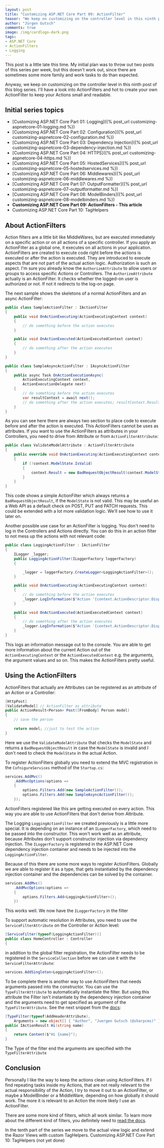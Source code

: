 ```yaml
---
layout: post
title: "Customizing ASP.NET Core Part 09: ActionFilter"
teaser: "We keep on customizing on the controller level in this ninth post of this series. I'll have a look into ActionFilters and hot to create your own ActionFilter to keep your Actions small and readable."
author: "Jürgen Gutsch"
comments: true
image: /img/cardlogo-dark.png
tags: 
- ASP.NET Core
- ActionFilters
- Logging
---
```


This post is a little late this time. My initial plan was to throw out two posts of this series per week, but this doesn't work out, since there are sometimes some more family and work tasks to do than expected. 

Anyway, we keep on customizing on the controller level in this ninth post of this blog series. I'll have a look into ActionFilters and hot to create your own ActionFilter to keep your Actions small and readable.

## Initial series topics

- [Customizing ASP.NET Core Part 01: Logging]({% post_url customizing-aspnetcore-01-logging.md %})
- [Customizing ASP.NET Core Part 02: Configuration]({% post_url customizing-aspnetcore-02-configuration.md %})
- [Customizing ASP.NET Core Part 03: Dependency Injection]({% post_url customizing-aspnetcore-03-dependency-injection.md %})
- [Customizing ASP.NET Core Part 04: HTTPS]({% post_url customizing-aspnetcore-04-https.md %})
- [Customizing ASP.NET Core Part 05: HostedServices]({% post_url customizing-aspnetcore-05-hostedservices.md %})
- [Customizing ASP.NET Core Part 06: Middlewares]({% post_url customizing-aspnetcore-06-middlewares.md %})
- [Customizing ASP.NET Core Part 07: OutputFormatter]({% post_url customizing-aspnetcore-07-outputformatter.md %})
- [Customizing ASP.NET Core Part 08: ModelBinders]({% post_url customizing-aspnetcore-08-modelbinders.md %})
- **Customizing ASP.NET Core Part 09: ActionFilters - This article**
- Customizing ASP.NET Core Part 10: TagHelpers

## About ActionFilters

Action filters are a little bit like MiddleWares, but are executed immediately on a specific action or on all actions of a specific controller. If you apply an ActionFilter as a global one, it executes on all actions in your application. ActionFilters are created to execute code right before the actions is executed or after the action is executed. They are introduced to execute aspects that are not part of the actual action logic. Authorization is such an aspect. I'm sure you already know the `AuthorizeAttribute` to allow users or groups to access specific Actions or Controllers. The `AuthorizeAttribute` actually is an ActionFilter. It checks whether the logged-on user is authorized or not. If not it redirects to the log-on page.

The next sample shows the skeletons of a normal ActionFilters and an async ActionFilter:

~~~ csharp
public class SampleActionFilter : IActionFilter
{
    public void OnActionExecuting(ActionExecutingContext context)
    {
        // do something before the action executes
    }

    public void OnActionExecuted(ActionExecutedContext context)
    {
        // do something after the action executes
    }
}

public class SampleAsyncActionFilter : IAsyncActionFilter
{
    public async Task OnActionExecutionAsync(
        ActionExecutingContext context,
        ActionExecutionDelegate next)
    {
        // do something before the action executes
        var resultContext = await next();
        // do something after the action executes; resultContext.Result will be set
    }
}
~~~

As you can see here there are always two section to place code to execute before and after the action is executed. This ActionFilters cannot be uses as attributes. If you want to use the ActionFilters as attributes in your Controllers, you need to drive from Attribute or from `ActionFilterAttribute`:

~~~ csharp
public class ValidateModelAttribute : ActionFilterAttribute
{
    public override void OnActionExecuting(ActionExecutingContext context)
    {
        if (!context.ModelState.IsValid)
        {
            context.Result = new BadRequestObjectResult(context.ModelState);
        }
    }
}
~~~

This code shows a simple ActionFilter which always returns a `BadRequestObjectResult`, if the `ModelState` is not valid. This may be useful an a Web API as a default check on POST, PUT and PATCH requests. This could be extended with a lot more validation logic. We'll see how to use it later on.

Another possible use case for an ActionFilter is logging. You don't need to log in the Controllers and Actions directly. You can do this in an action filter to not mess up the actions with not relevant code:

~~~ csharp
public class LoggingActionFilter : IActionFilter
{
    ILogger _logger;
    public LoggingActionFilter(ILoggerFactory loggerFactory)
    {

        _logger = loggerFactory.CreateLogger<LoggingActionFilter>();
    }

    public void OnActionExecuting(ActionExecutingContext context)
    {
        // do something before the action executes
        _logger.LogInformation($"Action '{context.ActionDescriptor.DisplayName}' executing");
    }

    public void OnActionExecuted(ActionExecutedContext context)
    {
        // do something after the action executes
        _logger.LogInformation($"Action '{context.ActionDescriptor.DisplayName}' executed");
    }
}
~~~

This logs an information message out to the console. You are able to get more information about the current Action out of the `ActionExecutingContext` or the `ActionExecutedContext` e.g. the arguments, the argument values and so on. This makes the ActionFilters pretty useful.

## Using the ActionFilters

ActionFilters that actually are Attributes can be registered as an attribute of an Action or a Controller:

```csharp
[HttpPost]
[ValidateModel] // ActionFilter as attribute
public ActionResult<Person> Post([FromBody] Person model)
{
    // save the person
    
	return model; //just to test the action
}
```

Here we use the `ValidateModelAttribute` that checks the `ModelState` and returns a `BadRequestObjectResult` in case the `ModelState` is invalid and I don't need to check the `ModelState` in the actual Action.

To register ActionFilters globally you need to extend the MVC registration in the `CofnigureServices` method of the `Startup.cs`:

~~~ csharp
services.AddMvc()
    .AddMvcOptions(options =>
    {
        options.Filters.Add(new SampleActionFilter());
        options.Filters.Add(new SampleAsyncActionFilter());
    });
~~~

ActionFilters registered like this are getting executed on every action. This way you are able to use ActionFilters that don't derive from Attribute.

The Logging `LoggingActionFilter` we created previously is a little more special. It is depending on an instance of an `ILoggerFactory`, which need to be passed into the constructor. This won't work well as an attribute, because Attributes don't support constructor injection via dependency injection. The `ILoggerFactory` is registered in the ASP.NET Core dependency injection container and needs to be injected into the `LoggingActionFilter`.

Because of this there are some more ways to register ActionFilters. Globally we are able to register it as a type, that gets instantiated by the dependency injection container and the dependencies can be solved by the container.

~~~ csharp
services.AddMvc()
    .AddMvcOptions(options =>
    {
        options.Filters.Add<LoggingActionFilter>();
    })
~~~

This works well. We now have the `ILoggerFactory` in the filter

To support automatic resolution in Attributes, you need to use the `ServiceFilterAttribute` on the Controller or Action level:

~~~ csharp
[ServiceFilter(typeof(LoggingActionFilter))]
public class HomeController : Controller
{
~~~

in addition to the global filter registration, the ActionFilter needs to be registered in the `ServiceCollection` before we can use it with the `ServiceFilterAttribute`:

~~~ csharp
services.AddSingleton<LoggingActionFilter>();
~~~

To be complete there is another way to use ActionFilters that needs arguments passed into the constructor.  You can use the `TypeFilterAttribute` to automatically instantiate the filter. But using this attribute the Filter isn't instantiate by the dependency injection container and the arguments need to get specified as argument of the `TypeFilterAttribute`. See the next snippet from the [docs](https://docs.microsoft.com/en-us/aspnet/core/mvc/controllers/filters):

~~~ csharp
[TypeFilter(typeof(AddHeaderAttribute),
    Arguments = new object[] { "Author", "Juergen Gutsch (@sharpcms)" })]
public IActionResult Hi(string name)
{
    return Content($"Hi {name}");
}
~~~

The Type of the filter end the arguments are specified with the `TypeFilterAttribute` 

## Conclusion

Personally I like the way to keep the actions clean using ActionFilters. If I find repeating tasks inside my Actions, that are not really relevant to the actual responsibility of the Action, I try to move it out to an ActionFilter, or maybe a ModelBinder or a MiddleWare, depending on how globally it should work. The more it is relevant to an Action the more likely I use an ActionFilter. 

There are some more kind of filters, which all work similar. To learn more about the different kind of filters, you definitely need to [read the docs](https://docs.microsoft.com/en-us/aspnet/core/mvc/controllers/filters).

In the tenth part of the series we move to the actual view logic and extend the Razor Views with custom TagHelpers. Customizing ASP.NET Core Part 10: TagHelpers (not yet done)